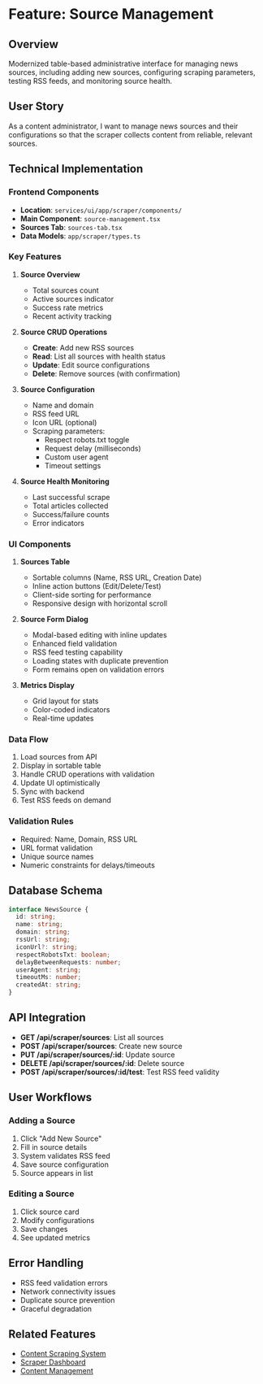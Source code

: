 # Feature: Source Management

## Overview
Modernized table-based administrative interface for managing news sources, including adding new sources, configuring scraping parameters, testing RSS feeds, and monitoring source health.

## User Story
As a content administrator, I want to manage news sources and their configurations so that the scraper collects content from reliable, relevant sources.

## Technical Implementation

### Frontend Components
- **Location**: `services/ui/app/scraper/components/`
- **Main Component**: `source-management.tsx`
- **Sources Tab**: `sources-tab.tsx`
- **Data Models**: `app/scraper/types.ts`

### Key Features

1. **Source Overview**
   - Total sources count
   - Active sources indicator
   - Success rate metrics
   - Recent activity tracking

2. **Source CRUD Operations**
   - **Create**: Add new RSS sources
   - **Read**: List all sources with health status
   - **Update**: Edit source configurations
   - **Delete**: Remove sources (with confirmation)

3. **Source Configuration**
   - Name and domain
   - RSS feed URL
   - Icon URL (optional)
   - Scraping parameters:
     - Respect robots.txt toggle
     - Request delay (milliseconds)
     - Custom user agent
     - Timeout settings

4. **Source Health Monitoring**
   - Last successful scrape
   - Total articles collected
   - Success/failure counts
   - Error indicators

### UI Components

1. **Sources Table**
   - Sortable columns (Name, RSS URL, Creation Date)
   - Inline action buttons (Edit/Delete/Test)
   - Client-side sorting for performance
   - Responsive design with horizontal scroll

2. **Source Form Dialog**
   - Modal-based editing with inline updates
   - Enhanced field validation
   - RSS feed testing capability
   - Loading states with duplicate prevention
   - Form remains open on validation errors

3. **Metrics Display**
   - Grid layout for stats
   - Color-coded indicators
   - Real-time updates

### Data Flow
1. Load sources from API
2. Display in sortable table
3. Handle CRUD operations with validation
4. Update UI optimistically
5. Sync with backend
6. Test RSS feeds on demand

### Validation Rules
- Required: Name, Domain, RSS URL
- URL format validation
- Unique source names
- Numeric constraints for delays/timeouts

## Database Schema
```typescript
interface NewsSource {
  id: string;
  name: string;
  domain: string;
  rssUrl: string;
  iconUrl?: string;
  respectRobotsTxt: boolean;
  delayBetweenRequests: number;
  userAgent: string;
  timeoutMs: number;
  createdAt: string;
}
```

## API Integration
- **GET /api/scraper/sources**: List all sources
- **POST /api/scraper/sources**: Create new source
- **PUT /api/scraper/sources/:id**: Update source
- **DELETE /api/scraper/sources/:id**: Delete source
- **POST /api/scraper/sources/:id/test**: Test RSS feed validity

## User Workflows

### Adding a Source
1. Click "Add New Source"
2. Fill in source details
3. System validates RSS feed
4. Save source configuration
5. Source appears in list

### Editing a Source
1. Click source card
2. Modify configurations
3. Save changes
4. See updated metrics

## Error Handling
- RSS feed validation errors
- Network connectivity issues
- Duplicate source prevention
- Graceful degradation

## Related Features
- [Content Scraping System](./03-content-scraping.md)
- [Scraper Dashboard](./04-scraper-dashboard.md)
- [Content Management](./06-content-management.md) 